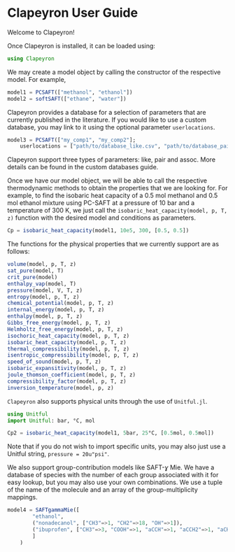 # Clapeyron User Guide

Welcome to Clapeyron!

Once Clapeyron is installed, it can be loaded using:

```julia
using Clapeyron
```

We may create a model object by calling the constructor of the respective model. For example,

```julia
model1 = PCSAFT(["methanol", "ethanol"])
model2 = softSAFT(["ethane", "water"])
```

Clapeyron provides a database for a selection of parameters that are currently published in the literature. If you would like to use a custom database, you may link to it using the optional parameter `userlocations`.

```julia
model3 = PCSAFT(["my_comp1", "my_comp2"];
    userlocations = ["path/to/database_like.csv", "path/to/database_pair.csv"])
```

Clapeyron support three types of parameters: like, pair and assoc. More details can be found in the custom databases guide.

Once we have our model object, we will be able to call the respective thermodynamic methods to obtain the properties that we are looking for. For example, to find the isobaric heat capacity of a 0.5 mol methanol and 0.5 mol ethanol mixture using PC-SAFT at a pressure of 10 bar and a temperature of 300 K, we just call the `isobaric_heat_capacity(model, p, T, z)` function with the desired model and conditions as parameters.

```julia
Cp = isobaric_heat_capacity(model1, 10e5, 300, [0.5, 0.5])
```

The functions for the physical properties that we currently support are as follows:

```julia
volume(model, p, T, z)
sat_pure(model, T)
crit_pure(model)
enthalpy_vap(model, T)
pressure(model, V, T, z)
entropy(model, p, T, z)
chemical_potential(model, p, T, z)
internal_energy(model, p, T, z)
enthalpy(model, p, T, z)
Gibbs_free_energy(model, p, T, z)
Helmholtz_free_energy(model, p, T, z)
isochoric_heat_capacity(model, p, T, z)
isobaric_heat_capacity(model, p, T, z)
thermal_compressibility(model, p, T, z)
isentropic_compressibility(model, p, T, z)
speed_of_sound(model, p, T, z)
isobaric_expansitivity(model, p, T, z)
joule_thomson_coefficient(model, p, T, z)
compressibility_factor(model, p, T, z)
inversion_temperature(model, p, z)
```

`Clapeyron` also supports physical units through the use of `Unitful.jl`.

```julia
using Unitful
import Unitful: bar, °C, mol

Cp2 = isobaric_heat_capacity(model1, 5bar, 25°C, [0.5mol, 0.5mol])
```

Note that if you do not wish to import specific units, you may also just use a Unitful string, `pressure = 20u"psi"`.

We also support group-contribution models like SAFT-*ɣ* Mie. We have a database of species with the number of each group associated with it for easy lookup, but you may also use your own combinations. We use a tuple of the name of the molecule and an array of the group-multiplicity mappings.

```julia
model4 = SAFTgammaMie([
        "ethanol",
        ("nonadecanol", ["CH3"=>1, "CH2"=>18, "OH"=>1]),
        ("ibuprofen", ["CH3"=>3, "COOH"=>1, "aCCH"=>1, "aCCH2"=>1, "aCH"=>4])
        ]
    )
```


